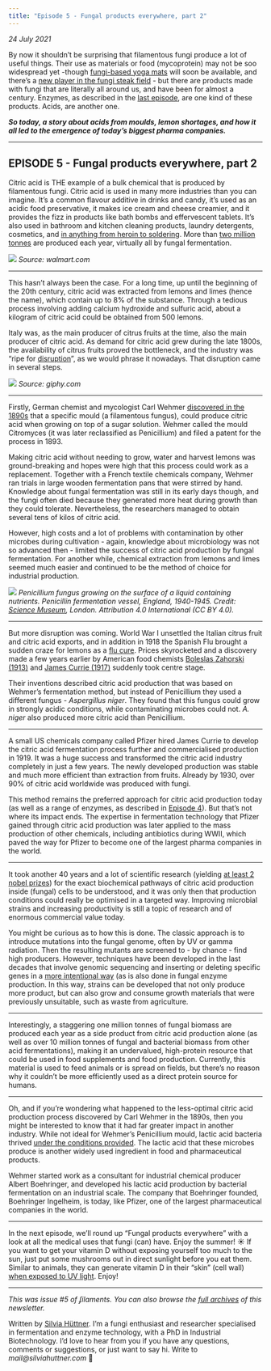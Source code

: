 ```yaml
---
title: "Episode 5 - Fungal products everywhere, part 2"
---
```


_24 July 2021_

By now it shouldn’t be surprising that filamentous fungi produce a lot of useful things. Their use as materials or food (mycoprotein) may not be soo widespread yet -though [fungi-based yoga mats](https://vegconomist.com/fashion-und-beauty/lululemon-collaborates-with-bolt-threads-for-mushroom-based-yoga-accessories?utm_source=Filaments&utm_medium=email&utm_campaign=episode-5-fungal-products-everywhere-part-2) will soon be available, and there’s a [new player in the fungi steak field](https://www.greenqueen.com.hk/spanish-startup-libre-foods-wants-to-be-worlds-leading-provider-of-whole-cut-mycelium-steaks/?utm_source=Filaments&utm_medium=email&utm_campaign=episode-5-fungal-products-everywhere-part-2) - but there are products made with fungi that are literally all around us, and have been for almost a century. Enzymes, as described in the [last episode](https://buttondown.email/Filaments/archive/episode-4-fungal-products-everywhere-part-1/?utm_source=Filaments&utm_medium=email&utm_campaign=episode-5-fungal-products-everywhere-part-2), are one kind of these products. Acids, are another one.

**_So today, a story about acids from moulds, lemon shortages, and how it all led to the emergence of today’s biggest pharma companies._**

---

## EPISODE 5 - Fungal products everywhere, part 2

Citric acid is THE example of a bulk chemical that is produced by filamentous fungi. Citric acid is used in many more industries than you can imagine. It’s a common flavour additive in drinks and candy, it’s used as an acidic food preservative, it makes ice cream and cheese creamier, and it provides the fizz in products like bath bombs and effervescent tablets. It’s also used in bathroom and kitchen cleaning products, laundry detergents, cosmetics, and [in anything from heroin to soldering](https://en.wikipedia.org/wiki/Citric_acid?utm_source=Filaments&utm_medium=email&utm_campaign=episode-5-fungal-products-everywhere-part-2). More than [two million tonnes](https://www.prnewswire.com/news-releases/global-citric-acid-markets-report-2011-2018--2019-2024-300814817.html?utm_source=Filaments&utm_medium=email&utm_campaign=episode-5-fungal-products-everywhere-part-2) are produced each year, virtually all by fungal fermentation.

![](https://i5.walmartimages.com/asr/64c38c17-3f4b-4994-8ecb-5999bf0b0e8a.167ac15c41ac895c3c1b9f76232a1890.jpeg?odnWidth=undefined&odnHeight=undefined&odnBg=ffffff) _Source: walmart.com_

---

This hasn’t always been the case. For a long time, up until the beginning of the 20th century, citric acid was extracted from lemons and limes (hence the name), which contain up to 8% of the substance. Through a tedious process involving adding calcium hydroxide and sulfuric acid, about a kilogram of citric acid could be obtained from 500 lemons.

Italy was, as the main producer of citrus fruits at the time, also the main producer of citric acid. As demand for citric acid grew during the late 1800s, the availability of citrus fruits proved the bottleneck, and the industry was “ripe for [disruption](https://rethinkdisruption.com/citric-acid/?utm_source=Filaments&utm_medium=email&utm_campaign=episode-5-fungal-products-everywhere-part-2)”, as we would phrase it nowadays. That disruption came in several steps.

![](https://media.giphy.com/media/cFDdEQMGh6UDe/giphy.gif) _Source: giphy.com_

---

Firstly, German chemist and mycologist Carl Wehmer [discovered in the 1890s](https://books.google.se/books?id=fdBMcYg_xGYC&pg=PA140&redir_esc=y&utm_source=Filaments&utm_medium=email&utm_campaign=episode-5-fungal-products-everywhere-part-2#v=onepage&q&f=false) that a specific mould (a filamentous fungus), could produce citric acid when growing on top of a sugar solution. Wehmer called the mould Citromyces (it was later reclassified as Penicillium) and filed a patent for the process in 1893.

Making citric acid without needing to grow, water and harvest lemons was ground-breaking and hopes were high that this process could work as a replacement. Together with a French textile chemicals company, Wehmer ran trials in large wooden fermentation pans that were stirred by hand. Knowledge about fungal fermentation was still in its early days though, and the fungi often died because they generated more heat during growth than they could tolerate. Nevertheless, the researchers managed to obtain several tens of kilos of citric acid.

However, high costs and a lot of problems with contamination by other microbes during cultivation - again, knowledge about microbiology was not so advanced then - limited the success of citric acid production by fungal fermentation. For another while, chemical extraction from lemons and limes seemed much easier and continued to be the method of choice for industrial production.

![](https://iiif.wellcomecollection.org/image/L0059171/full/1024%2C/0/default.jpg) _Penicillium fungus growing on the surface of a liquid containing nutrients. Penicillin fermentation vessel, England, 1940-1945. Credit: [Science Museum](https://wellcomecollection.org/works/xtw94ww9?utm_source=Filaments&utm_medium=email&utm_campaign=episode-5-fungal-products-everywhere-part-2), London. Attribution 4.0 International (CC BY 4.0)._

---

But more disruption was coming. World War I unsettled the Italian citrus fruit and citric acid exports, and in addition in 1918 the Spanish Flu brought a sudden craze for lemons as a [flu cure](https://www.atlasobscura.com/articles/foods-that-protect-against-viruses?utm_source=Filaments&utm_medium=email&utm_campaign=episode-5-fungal-products-everywhere-part-2). Prices skyrocketed and a discovery made a few years earlier by American food chemists [Boleslas Zahorski (1913)](https://patentimages.storage.googleapis.com/e8/04/a4/05679aaa71d0d7/US1066358.pdf?utm_source=Filaments&utm_medium=email&utm_campaign=episode-5-fungal-products-everywhere-part-2) and [James Currie (1917)](https://www.jbc.org/content/31/1/15.full.pdf?utm_source=Filaments&utm_medium=email&utm_campaign=episode-5-fungal-products-everywhere-part-2) suddenly took centre stage.

Their inventions described citric acid production that was based on Wehmer’s fermentation method, but instead of Penicillium they used a different fungus - _Aspergillus niger_. They found that this fungus could grow in strongly acidic conditions, while contaminating microbes could not. _A. niger_ also produced more citric acid than Penicillium.

---

A small US chemicals company called Pfizer hired James Currie to develop the citric acid fermentation process further and commercialised production in 1919. It was a huge success and transformed the citric acid industry completely in just a few years. The newly developed production was stable and much more efficient than extraction from fruits. Already by 1930, over 90% of citric acid worldwide was produced with fungi.

This method remains the preferred approach for citric acid production today (as well as a range of enzymes, as described in [Episode 4](https://buttondown.email/Filaments/archive/episode-4-fungal-products-everywhere-part-1/?utm_source=Filaments&utm_medium=email&utm_campaign=episode-5-fungal-products-everywhere-part-2)). But that’s not where its impact ends. The expertise in fermentation technology that Pfizer gained through citric acid production was later applied to the mass production of other chemicals, including antibiotics during WWII, which paved the way for Pfizer to become one of the largest pharma companies in the world.

---

It took another 40 years and a lot of scientific research (yielding [at least 2 nobel prizes](https://en.wikipedia.org/wiki/Citric_acid_cycle?utm_source=Filaments&utm_medium=email&utm_campaign=episode-5-fungal-products-everywhere-part-2#Discovery)) for the exact biochemical pathways of citric acid production inside (fungal) cells to be understood, and it was only then that production conditions could really be optimised in a targeted way. Improving microbial strains and increasing productivity is still a topic of research and of enormous commercial value today.

You might be curious as to how this is done. The classic approach is to introduce mutations into the fungal genome, often by UV or gamma radiation. Then the resulting mutants are screened to - by chance - find high producers. However, techniques have been developed in the last decades that involve genomic sequencing and inserting or deleting specific genes in a [more intentional way](https://microbialcellfactories.biomedcentral.com/articles/10.1186/s12934-019-1064-6?utm_source=Filaments&utm_medium=email&utm_campaign=episode-5-fungal-products-everywhere-part-2) (as is also done in fungal enzyme production. In this way, strains can be developed that not only produce more product, but can also grow and consume growth materials that were previously unsuitable, such as waste from agriculture.

---

Interestingly, a staggering one million tonnes of fungal biomass are produced each year as a side product from citric acid production alone (as well as over 10 million tonnes of fungal and bacterial biomass from other acid fermentations), making it an undervalued, high-protein resource that could be used in food supplements and food production. Currently, this material is used to feed animals or is spread on fields, but there’s no reason why it couldn’t be more efficiently used as a direct protein source for humans.

---

Oh, and if you’re wondering what happened to the less-optimal citric acid production process discovered by Carl Wehmer in the 1890s, then you might be interested to know that it had far greater impact in another industry. While not ideal for Wehmer’s Penicillium mould, lactic acid bacteria thrived [under the conditions provided](https://books.google.se/books?id=fdBMcYg_xGYC&pg=PA140&redir_esc=y&utm_source=Filaments&utm_medium=email&utm_campaign=episode-5-fungal-products-everywhere-part-2#v=onepage&q&f=false). The lactic acid that these microbes produce is another widely used ingredient in food and pharmaceutical products.

Wehmer started work as a consultant for industrial chemical producer Albert Boehringer, and developed his lactic acid production by bacterial fermentation on an industrial scale. The company that Boehringer founded, Boehringer Ingelheim, is today, like Pfizer, one of the largest pharmaceutical companies in the world.

---

In the next episode, we’ll round up “Fungal products everywhere” with a look at all the medical uses that fungi (can) have. Enjoy the summer! ☀️ If you want to get your vitamin D without exposing yourself too much to the sun, just put some mushrooms out in direct sunlight before you eat them. Similar to animals, they can generate vitamin D in their “skin” (cell wall) [when exposed to UV light](https://www.ncbi.nlm.nih.gov/pmc/articles/PMC6213178/?utm_source=Filaments&utm_medium=email&utm_campaign=episode-5-fungal-products-everywhere-part-2). Enjoy!

---

_This was issue #5 of ʄilaments. You can also browse the [full archives](https://buttondown.email/Filaments/archive/) of this newsletter._

Written by [Silvia Hüttner](https://silviahuttner.com/). I’m a fungi enthusiast and researcher specialised in fermentation and enzyme technology, with a PhD in Industrial Biotechnology. I’d love to hear from you if you have any questions, comments or suggestions, or just want to say hi. Write to _mail@silviahuttner.com_ 🍄

